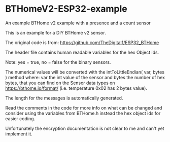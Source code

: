 # BTHomeV2-ESP32-example
An example BTHome v2 example with a presence and a count sensor

This is an example for a DIY BTHome v2 sensor.

The original code is from: https://github.com/TheDigital1/ESP32_BTHome

The header file contains human readable variables for the hex Object ids.

Note: yes = true, no = false for the binary sensors.

The numerical values will be converted with the intToLittleEndian( var, bytes ) method where: 
var the int value of the sensor 
and bytes the number of hex bytes, that you can find on the Sensor data types on https://bthome.io/format/ (i.e. temperature 0x02 has 2 bytes value).

The length for the messages is automatically generated.

Read the comments in the code for more info on what can be changed and consider using the variables from BTHome.h instead the hex object ids for easier coding.

Unfortunately the encryption documentation is not clear to me and can't yet implement it.
